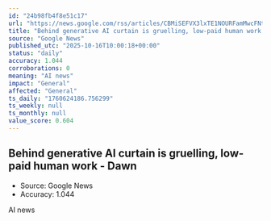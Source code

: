 ```yaml
---
id: "24b98fb4f8e51c17"
url: "https://news.google.com/rss/articles/CBMiSEFVX3lxTE1NOURFamMwcFNtaVhiZ1lsekdTNGhlMWdiWjhhM2p4VEh4ZU1QZmE1U25uNlJtQTdMeEVreTVNeVBTclgtTVFhYdIBTkFVX3lxTE5MQmtORjM2NFlOMFBWbEV3bTZBSHRZdXpzaWlaOUVTLXUyTV84V1laUi13Yk5CRjJzV0NlVmhxV1hBSGZqX2VCRmFJSTdDQQ?oc=5"
title: "Behind generative AI curtain is gruelling, low-paid human work - Dawn"
source: "Google News"
published_utc: "2025-10-16T10:00:18+00:00"
status: "daily"
accuracy: 1.044
corroborations: 0
meaning: "AI news"
impact: "General"
affected: "General"
ts_daily: "1760624186.756299"
ts_weekly: null
ts_monthly: null
value_score: 0.604
---
```

## Behind generative AI curtain is gruelling, low-paid human work - Dawn

- Source: Google News
- Accuracy: 1.044

AI news
